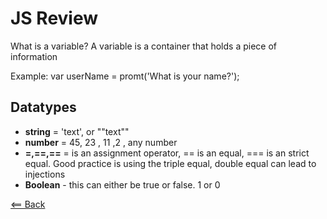# JS Review

What is a variable?
A variable is a container that holds a piece of information  

Example: var userName = promt('What is your name?');


## Datatypes

- **string** = 'text', or ""text"" 
- **number** = 45, 23 , 11 ,2 , any number 
- **=,==,==** = is an assignment operator, == is an equal, === is an strict equal. Good practice is using the triple equal, double equal can lead to injections   
- **Boolean** - this can either be true or false. 1 or 0


[<== Back](../README.md)
